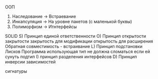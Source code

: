 ООП
1) Наследование -> Встраевание
2) Инкапсуляция -> На уровне пакетов (с маленькой буквы)
3) Полиморфизм  -> Итнтерфейсы

SOLID
S) Принцип единой ответственности
O) Принцип открытости закрытости
закрытость для модификации
открытость для расширения
Обратная совместимость - встраивание
L) Принцип подстановки Лисков 
Программа использующая тип не должна сломаться если ей сунуть подтип 
I) принцип разделения интерфейсов
D) Принцип инверсии зависимостей

сигнатуры
